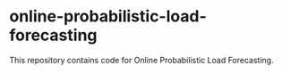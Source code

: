 # online-probabilistic-load-forecasting

This repository contains code for Online Probabilistic Load Forecasting.

